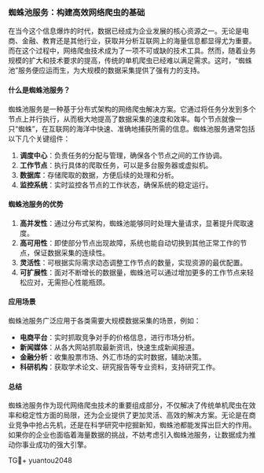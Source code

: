 ### 蜘蛛池服务：构建高效网络爬虫的基础

在当今这个信息爆炸的时代，数据已经成为企业发展的核心资源之一。无论是电商、金融、教育还是其他行业，获取并分析互联网上的海量信息都显得尤为重要。而在这个过程中，网络爬虫技术成为了一项不可或缺的技术工具。然而，随着业务规模的扩大和技术要求的提高，传统的单机爬虫已经难以满足需求。这时，“蜘蛛池”服务便应运而生，为大规模的数据采集提供了强有力的支持。

#### 什么是蜘蛛池服务？

蜘蛛池服务是一种基于分布式架构的网络爬虫解决方案。它通过将任务分发到多个节点上并行执行，从而极大地提高了数据采集的速度和效率。每个节点就像一只“蜘蛛”，在互联网的海洋中快速、准确地捕获所需的信息。蜘蛛池服务通常包括以下几个关键组件：

1. **调度中心**：负责任务的分配与管理，确保各个节点之间的工作协调。
2. **工作节点**：执行具体的爬取任务，可以是多台服务器或虚拟机。
3. **数据库**：存储爬取的数据，方便后续的处理和分析。
4. **监控系统**：实时监控各节点的工作状态，确保系统的稳定运行。

#### 蜘蛛池服务的优势

1. **高并发性**：通过分布式架构，蜘蛛池能够同时处理大量请求，显著提升爬取速度。
2. **高可用性**：即使部分节点出现故障，系统也能自动切换到其他正常工作的节点，保证数据采集的连续性。
3. **灵活性**：可根据实际需求动态调整工作节点的数量，实现资源的最优配置。
4. **可扩展性**：面对不断增长的数据量，蜘蛛池可以通过增加更多的工作节点来轻松应对，无需担心性能瓶颈。

#### 应用场景

蜘蛛池服务广泛应用于各类需要大规模数据采集的场景，例如：

- **电商平台**：实时抓取竞争对手的价格信息，进行市场分析。
- **新闻媒体**：从各大网站抓取最新资讯，快速生成新闻报道。
- **金融分析**：收集股票市场、外汇市场的实时数据，辅助决策。
- **科研机构**：获取学术论文、研究报告等专业资料，支持研究工作。

#### 总结

蜘蛛池服务作为现代网络爬虫技术的重要组成部分，不仅解决了传统单机爬虫在效率和稳定性方面的局限，还为企业提供了更加灵活、高效的解决方案。无论是在商业竞争中抢占先机，还是在科学研究中挖掘新知，蜘蛛池都能发挥出巨大的作用。如果你的企业也面临着海量数据的挑战，不妨考虑引入蜘蛛池服务，让数据成为推动你事业成功的强大引擎。

TG💪+ yuantou2048